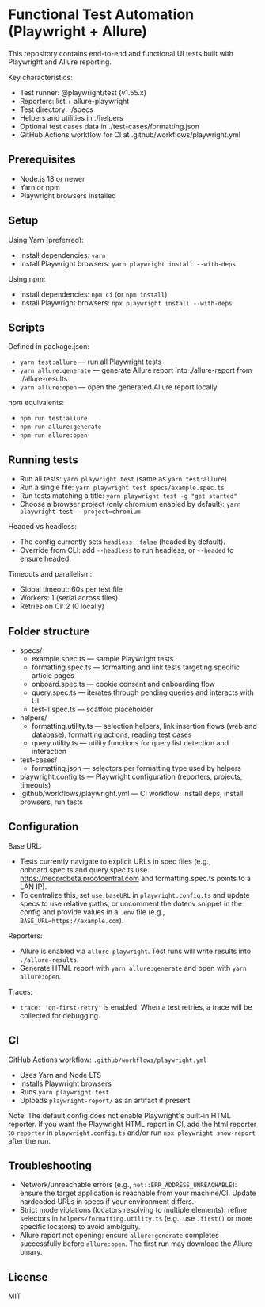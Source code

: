 # Functional Test Automation (Playwright + Allure)

This repository contains end-to-end and functional UI tests built with Playwright and Allure reporting.

Key characteristics:
- Test runner: @playwright/test (v1.55.x)
- Reporters: list + allure-playwright
- Test directory: ./specs
- Helpers and utilities in ./helpers
- Optional test cases data in ./test-cases/formatting.json
- GitHub Actions workflow for CI at .github/workflows/playwright.yml

## Prerequisites
- Node.js 18 or newer
- Yarn or npm
- Playwright browsers installed

## Setup
Using Yarn (preferred):
- Install dependencies: `yarn`
- Install Playwright browsers: `yarn playwright install --with-deps`

Using npm:
- Install dependencies: `npm ci` (or `npm install`)
- Install Playwright browsers: `npx playwright install --with-deps`

## Scripts
Defined in package.json:
- `yarn test:allure` — run all Playwright tests
- `yarn allure:generate` — generate Allure report into ./allure-report from ./allure-results
- `yarn allure:open` — open the generated Allure report locally

npm equivalents:
- `npm run test:allure`
- `npm run allure:generate`
- `npm run allure:open`

## Running tests
- Run all tests: `yarn playwright test` (same as `yarn test:allure`)
- Run a single file: `yarn playwright test specs/example.spec.ts`
- Run tests matching a title: `yarn playwright test -g "get started"`
- Choose a browser project (only chromium enabled by default): `yarn playwright test --project=chromium`

Headed vs headless:
- The config currently sets `headless: false` (headed by default).
- Override from CLI: add `--headless` to run headless, or `--headed` to ensure headed.

Timeouts and parallelism:
- Global timeout: 60s per test file
- Workers: 1 (serial across files)
- Retries on CI: 2 (0 locally)

## Folder structure
- specs/
  - example.spec.ts — sample Playwright tests
  - formatting.spec.ts — formatting and link tests targeting specific article pages
  - onboard.spec.ts — cookie consent and onboarding flow
  - query.spec.ts — iterates through pending queries and interacts with UI
  - test-1.spec.ts — scaffold placeholder
- helpers/
  - formatting.utility.ts — selection helpers, link insertion flows (web and database), formatting actions, reading test cases
  - query.utility.ts — utility functions for query list detection and interaction
- test-cases/
  - formatting.json — selectors per formatting type used by helpers
- playwright.config.ts — Playwright configuration (reporters, projects, timeouts)
- .github/workflows/playwright.yml — CI workflow: install deps, install browsers, run tests

## Configuration
Base URL:
- Tests currently navigate to explicit URLs in spec files (e.g., onboard.spec.ts and query.spec.ts use https://neoprcbeta.proofcentral.com and formatting.spec.ts points to a LAN IP).
- To centralize this, set `use.baseURL` in `playwright.config.ts` and update specs to use relative paths, or 
  uncomment the dotenv snippet in the config and provide values in a `.env` file (e.g., `BASE_URL=https://example.com`).

Reporters:
- Allure is enabled via `allure-playwright`. Test runs will write results into `./allure-results`.
- Generate HTML report with `yarn allure:generate` and open with `yarn allure:open`.

Traces:
- `trace: 'on-first-retry'` is enabled. When a test retries, a trace will be collected for debugging.

## CI
GitHub Actions workflow: `.github/workflows/playwright.yml`
- Uses Yarn and Node LTS
- Installs Playwright browsers
- Runs `yarn playwright test`
- Uploads `playwright-report/` as an artifact if present

Note: The default config does not enable Playwright's built-in HTML reporter. If you want the Playwright HTML report in CI, add the html reporter to `reporter` in `playwright.config.ts` and/or run `npx playwright show-report` after the run.

## Troubleshooting
- Network/unreachable errors (e.g., `net::ERR_ADDRESS_UNREACHABLE`): ensure the target application is reachable from your machine/CI. Update hardcoded URLs in specs if your environment differs.
- Strict mode violations (locators resolving to multiple elements): refine selectors in `helpers/formatting.utility.ts` (e.g., use `.first()` or more specific locators) to avoid ambiguity.
- Allure report not opening: ensure `allure:generate` completes successfully before `allure:open`. The first run may download the Allure binary.

## License
MIT
